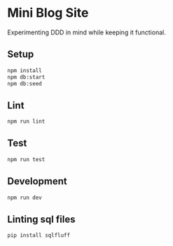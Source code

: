 # Mini Blog Site

Experimenting DDD in mind while keeping it functional.

## Setup

```bash
npm install
npm db:start
npm db:seed
```

## Lint

```bash
npm run lint
```

## Test

```bash
npm run test
```

## Development

```bash
npm run dev
```

## Linting sql files

```bash
pip install sqlfluff
```
